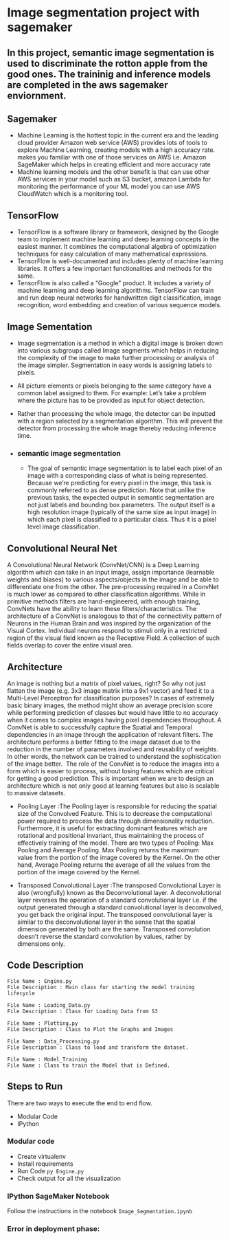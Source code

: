 # Image segmentation project with sagemaker


## In this project, semantic image segmentation is used to discriminate the rotton apple from the good ones. The traininig and inference models are completed in the aws sagemaker enviornment. 

## Sagemaker

- Machine Learning is the hottest topic in the current era and the leading cloud provider Amazon web service (AWS) provides lots of tools to explore Machine Learning, creating models with a high accuracy rate.
  makes you familiar with one of those services on AWS i.e. Amazon SageMaker which helps in creating efficient and more accuracy rate 
- Machine learning models and the other benefit is that can use other AWS services in your model such as S3 bucket, amazon Lambda for monitoring the performance of your ML model you can use AWS CloudWatch which is a monitoring tool.

## TensorFlow

- TensorFlow is a software library or framework, designed by the Google team to implement machine learning and deep
  learning concepts in the easiest manner. It combines the computational algebra of optimization techniques for easy
  calculation of many mathematical expressions.
- TensorFlow is well-documented and includes plenty of machine learning libraries. It offers a few important
  functionalities and methods for the same.
- TensorFlow is also called a “Google” product. It includes a variety of machine learning and deep learning algorithms.
  TensorFlow can train and run deep neural networks for handwritten digit classification, image recognition, word
  embedding and creation of various sequence models.

## Image Sementation

- Image segmentation is a method in which a digital image is broken down into various subgroups called Image segments
  which helps in reducing the complexity of the image to make further processing or analysis of the image simpler.
  Segmentation in easy words is assigning labels to pixels.

- All picture elements or pixels belonging to the same category have a common label assigned to them. For example: Let’s
  take a problem where the picture has to be provided as input for object detection.

- Rather than processing the whole image, the detector can be inputted with a region selected by a segmentation
  algorithm. This will prevent the detector from processing the whole image thereby reducing inference time.

- ### semantic image segmentation
  - The goal of semantic image segmentation is to label each pixel of an image with a corresponding class of what is being represented. Because we’re predicting for every pixel in the image, this task is commonly referred to as dense prediction.
   Note that unlike the previous tasks, the expected output in semantic segmentation are not just labels and bounding box parameters. The output itself is a high resolution image (typically of the same size as input image) in which each pixel is classified to a particular class. Thus it is a pixel level image classification.

## Convolutional Neural Net

A Convolutional Neural Network (ConvNet/CNN) is a Deep Learning algorithm which can take in an input image, assign importance (learnable weights and biases) to various aspects/objects in the image and be able to differentiate one from the other. 
The pre-processing required in a ConvNet is much lower as compared to other classification algorithms. 
While in primitive methods filters are hand-engineered, with enough training, ConvNets have the ability to learn these filters/characteristics.
The architecture of a ConvNet is analogous to that of the connectivity pattern of Neurons in the Human Brain and was inspired by the organization of the Visual Cortex. 
Individual neurons respond to stimuli only in a restricted region of the visual field known as the Receptive Field. A collection of such fields overlap to cover the entire visual area.

## Architecture

An image is nothing but a matrix of pixel values, right? So why not just flatten the image (e.g. 3x3 image matrix into a 9x1 vector) and feed it to a Multi-Level Perceptron for classification purposes?
In cases of extremely basic binary images, the method might show an average precision score while performing prediction of classes but would have little to no accuracy when it comes to complex images having pixel dependencies throughout.
A ConvNet is able to successfully capture the Spatial and Temporal dependencies in an image through the application of relevant filters. 
The architecture performs a better fitting to the image dataset due to the reduction in the number of parameters involved and reusability of weights. In other words, the network can be trained to understand the sophistication of the image better.
 The role of the ConvNet is to reduce the images into a form which is easier to process, without losing features which are critical for getting a good prediction. 
This is important when we are to design an architecture which is not only good at learning features but also is scalable to massive datasets.

- Pooling Layer
    :The Pooling layer is responsible for reducing the spatial size of the Convolved Feature. 
This is to decrease the computational power required to process the data through dimensionality reduction. 
Furthermore, it is useful for extracting dominant features which are rotational and positional invariant, thus maintaining the process of effectively training of the model.
There are two types of Pooling: Max Pooling and Average Pooling. Max Pooling returns the maximum value from the portion of the image covered by the Kernel. 
On the other hand, Average Pooling returns the average of all the values from the portion of the image covered by the Kernel.

- Transposed Convolutional Layer
    :The transposed Convolutional Layer is also (wrongfully) known as the Deconvolutional layer.
     A deconvolutional layer reverses the operation of a standard convolutional layer i.e. if the output generated through a standard convolutional layer is deconvolved, you get back the original input. The transposed convolutional layer is similar to the deconvolutional layer in the sense that the spatial dimension generated by both are the same. 
     Transposed convolution doesn’t reverse the standard convolution by values, rather by dimensions only.

## Code Description

    File Name : Engine.py
    File Description : Main class for starting the model training lifecycle

    File Name : Loading_Data.py
    File Description : Class for Loading Data from S3
    
    File Name : Plotting.py
    File Description : Class to Plot the Graphs and Images

    File Name : Data_Processing.py
    File Description : Class to load and transform the dataset. 
    
    File Name : Model_Training
    File Name : Class to train the Model that is Defined.

## Steps to Run

There are two ways to execute the end to end flow.

- Modular Code
- IPython

### Modular code

- Create virtualenv
- Install requirements
- Run Code `py Engine.py`
- Check output for all the visualization

### IPython SageMaker Notebook

Follow the instructions in the notebook `Image_Segmentation.ipynb`



### Error in deployment phase:


 

